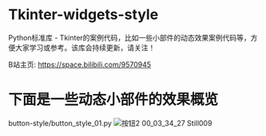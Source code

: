 # Tkinter-widgets-style
Python标准库 - Tkinter的案例代码，比如一些小部件的动态效果案例代码等，方便大家学习或参考。该库会持续更新，请关注！

B站主页: https://space.bilibili.com/9570945

#
# 下面是一些动态小部件的效果概览
button-style/button_style_01.py
![按钮2 00_03_34_27 Still009](https://user-images.githubusercontent.com/30211566/218294033-7e84596f-cfc2-4e4d-aa43-5002f339c899.jpg)
